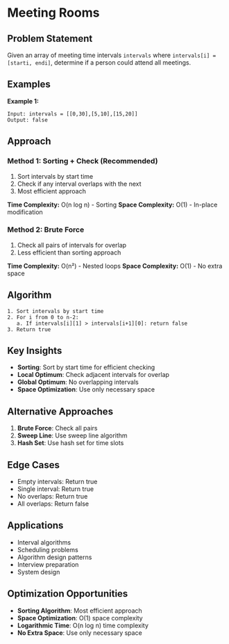 # Meeting Rooms

## Problem Statement

Given an array of meeting time intervals `intervals` where `intervals[i] = [starti, endi]`, determine if a person could attend all meetings.

## Examples

**Example 1:**
```
Input: intervals = [[0,30],[5,10],[15,20]]
Output: false
```

## Approach

### Method 1: Sorting + Check (Recommended)
1. Sort intervals by start time
2. Check if any interval overlaps with the next
3. Most efficient approach

**Time Complexity:** O(n log n) - Sorting
**Space Complexity:** O(1) - In-place modification

### Method 2: Brute Force
1. Check all pairs of intervals for overlap
2. Less efficient than sorting approach

**Time Complexity:** O(n²) - Nested loops
**Space Complexity:** O(1) - No extra space

## Algorithm

```
1. Sort intervals by start time
2. For i from 0 to n-2:
   a. If intervals[i][1] > intervals[i+1][0]: return false
3. Return true
```

## Key Insights

- **Sorting**: Sort by start time for efficient checking
- **Local Optimum**: Check adjacent intervals for overlap
- **Global Optimum**: No overlapping intervals
- **Space Optimization**: Use only necessary space

## Alternative Approaches

1. **Brute Force**: Check all pairs
2. **Sweep Line**: Use sweep line algorithm
3. **Hash Set**: Use hash set for time slots

## Edge Cases

- Empty intervals: Return true
- Single interval: Return true
- No overlaps: Return true
- All overlaps: Return false

## Applications

- Interval algorithms
- Scheduling problems
- Algorithm design patterns
- Interview preparation
- System design

## Optimization Opportunities

- **Sorting Algorithm**: Most efficient approach
- **Space Optimization**: O(1) space complexity
- **Logarithmic Time**: O(n log n) time complexity
- **No Extra Space**: Use only necessary space
